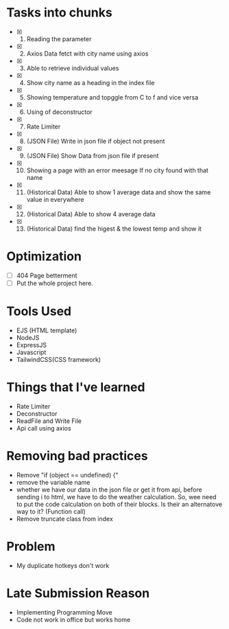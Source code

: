 # Tasks into chunks

- [x] 1. Reading the parameter
- [x] 2. Axios Data fetct with city name using axios
- [x] 3. Able to retrieve individual values
- [x] 4. Show city name as a heading in the index file
- [x] 5. Showing temperature and topggle from C to f and vice versa
- [x] 6. Using of deconstructor
- [x] 7. Rate Limiter
- [x] 8. (JSON File) Write in json file if object not present
- [x] 9. (JSON File) Show Data from json file if present
- [x] 10. Showing a page with an error meesage If no city found with that name
- [x] 11. (Historical Data) Able to show 1 average data and show the same value in everywhere
- [x] 12. (Historical Data) Able to show 4 average data
- [x] 13. (Historical Data) find the higest & the lowest temp and show it

# Optimization

- [ ] 404 Page betterment
- [ ] Put the whole project here.

# Tools Used

- EJS (HTML template)
- NodeJS
- ExpressJS
- Javascript
- TailwindCSS(CSS framework)

# Things that I've learned

- Rate Limiter
- Deconstructor
- ReadFile and Write File
- Api call using axios

# Removing bad practices

- Remove "if (object == undefined) {"
- remove the variable name
- whether we have our data in the json file or get it from api, before sending i to html, we have to do the weather calculation. So, wee need to put the code calculation on both of their blocks. Is their an alternatove way to it? (Function call)
- Remove truncate class from index

# Problem

- My duplicate hotkeys don't work

# Late Submission Reason

- Implementing Programming Move
- Code not work in office but works home
